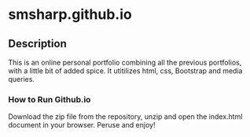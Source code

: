 # smsharp.github.io

## Description

This is an online personal portfolio combining all the previous portfolios, with a little bit of added spice. It utitilizes html, css, Bootstrap and media queries.

### How to Run Github.io

Download the zip file from the repository, unzip and open the index.html document in your browser. Peruse and enjoy!
